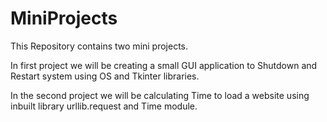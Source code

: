 # MiniProjects
This Repository contains two mini projects.

In first project we will be creating a small GUI application to Shutdown and Restart system using OS and Tkinter libraries.

In the second project we will be calculating Time to load a website using inbuilt library urllib.request and Time module.
